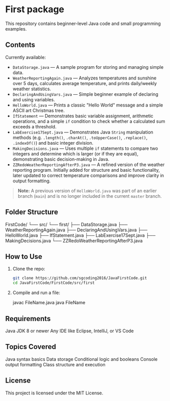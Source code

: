 # First package

This repository contains beginner-level Java code and small programming examples.

## Contents

Currently available:

- `DataStorage.java` — A sample program for storing and managing simple data.
- `WeatherReportingAgain.java` — Analyzes temperatures and sunshine over 5 days, calculates average temperature, and prints daily/weekly weather statistics.
- `DeclaringAndUsingVars.java` — Simple beginner example of declaring and using variables.
- `HelloWorld.java` — Prints a classic "Hello World" message and a simple ASCII art Christmas tree.
- `IfStatement` — Demonstrates basic variable assignment, arithmetic operations, and a simple `if` condition to check whether a calculated sum exceeds a threshold.
- `LabExercise17Sept.java` — Demonstrates Java `String` manipulation methods (e.g. `.length()`, `.charAt()`, `.toUpperCase()`, `.replace()`, `.indexOf()`) and basic integer division.
- `MakingDecisions.java` — Uses multiple `if` statements to compare two integers and determine which is larger (or if they are equal), demonstrating basic decision-making in Java.
- `ZZRedoWeatherReportingAfterP3.java` — A refined version of the weather reporting program. Initially added for structure and basic functionality, later updated to correct temperature comparisons and improve clarity in output formatting.

> **Note:** A previous version of `HelloWorld.java` was part of an earlier branch (`main`) and is no longer included in the current `master` branch.

## Folder Structure

FirstCode/
└── src/
└── first/
├── DataStorage.java
├── WeatherReportingAgain.java
├── DeclaringAndUsingVars.java
├── HelloWorld.java
├── IfStatement.java
├── LabExercise17Sept.java
├── MakingDecisions.java
└── ZZRedoWeatherReportingAfterP3.java


## How to Use

1. Clone the repo:
   ```bash
   git clone https://github.com/sgcoding2016/JavaFirstCode.git
   cd JavaFirstCode/FirstCode/src/first

2. Compile and run a file:

   javac FileName.java
   java FileName

## Requirements
Java JDK 8 or newer
Any IDE like Eclipse, IntelliJ, or VS Code

## Topics Covered
Java syntax basics
Data storage
Conditional logic and booleans
Console output formatting
Class structure and execution

## License
This project is licensed under the MIT License.
